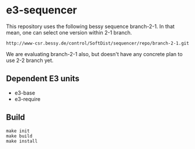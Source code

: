 # e3-sequencer

This repository uses the following bessy sequence branch-2-1. In that mean, one can select one version within 2-1 branch. 
```
http://www-csr.bessy.de/control/SoftDist/sequencer/repo/branch-2-1.git
```

We are evaluating branch-2-1 also, but doesn't have any concrete plan to use 2-2 branch yet. 

## Dependent E3 units
* e3-base
* e3-require

## Build 

```
make init
make build
make install
```

